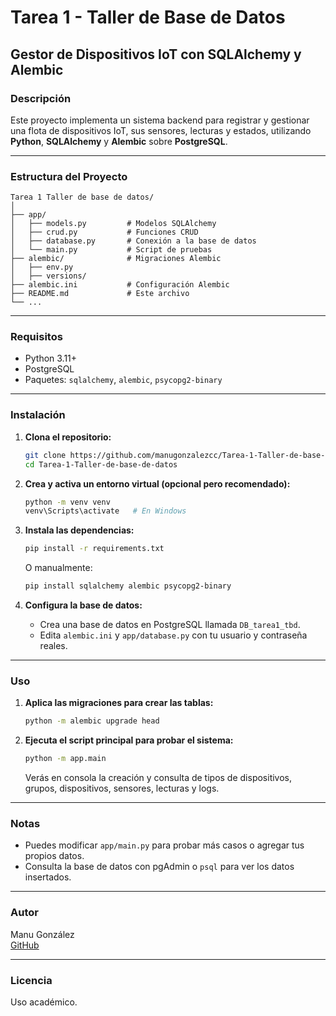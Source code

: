# Tarea 1 - Taller de Base de Datos  
## Gestor de Dispositivos IoT con SQLAlchemy y Alembic

### Descripción

Este proyecto implementa un sistema backend para registrar y gestionar una flota de dispositivos IoT, sus sensores, lecturas y estados, utilizando **Python**, **SQLAlchemy** y **Alembic** sobre **PostgreSQL**.

---

### Estructura del Proyecto

```
Tarea 1 Taller de base de datos/
│
├── app/
│   ├── models.py         # Modelos SQLAlchemy
│   ├── crud.py           # Funciones CRUD
│   ├── database.py       # Conexión a la base de datos
│   └── main.py           # Script de pruebas
├── alembic/              # Migraciones Alembic
│   ├── env.py
│   ├── versions/
├── alembic.ini           # Configuración Alembic
├── README.md             # Este archivo
└── ...
```

---

### Requisitos

- Python 3.11+
- PostgreSQL
- Paquetes: `sqlalchemy`, `alembic`, `psycopg2-binary`

---

### Instalación

1. **Clona el repositorio:**
   ```sh
   git clone https://github.com/manugonzalezcc/Tarea-1-Taller-de-base-de-datos.git
   cd Tarea-1-Taller-de-base-de-datos
   ```

2. **Crea y activa un entorno virtual (opcional pero recomendado):**
   ```sh
   python -m venv venv
   venv\Scripts\activate   # En Windows
   ```

3. **Instala las dependencias:**
   ```sh
   pip install -r requirements.txt
   ```
   O manualmente:
   ```sh
   pip install sqlalchemy alembic psycopg2-binary
   ```

4. **Configura la base de datos:**
   - Crea una base de datos en PostgreSQL llamada `DB_tarea1_tbd`.
   - Edita `alembic.ini` y `app/database.py` con tu usuario y contraseña reales.

---

### Uso

1. **Aplica las migraciones para crear las tablas:**
   ```sh
   python -m alembic upgrade head
   ```

2. **Ejecuta el script principal para probar el sistema:**
   ```sh
   python -m app.main
   ```

   Verás en consola la creación y consulta de tipos de dispositivos, grupos, dispositivos, sensores, lecturas y logs.

---

### Notas

- Puedes modificar `app/main.py` para probar más casos o agregar tus propios datos.
- Consulta la base de datos con pgAdmin o `psql` para ver los datos insertados.

---

### Autor

Manu González  
[GitHub](https://github.com/manugonzalezcc)

---

### Licencia

Uso académico.